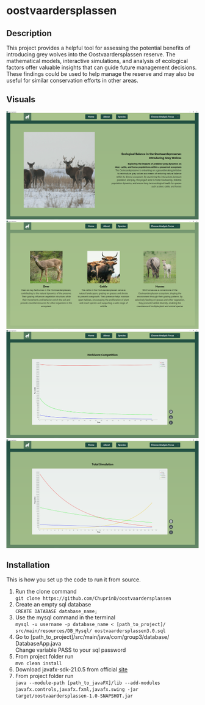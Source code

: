 # oostvaardersplassen

## Description
This project provides a helpful tool for assessing the potential
benefits of introducing grey wolves into the Oostvaardersplassen
reserve. The mathematical models, interactive simulations, and
analysis of ecological factors offer valuable insights that can
guide future management decisions. These findings could be used
to help manage the reserve and may also be useful for similar
conservation efforts in other areas. 

## Visuals
![Screenshot_1](/images/Screenshot_1.png)
![Screenshot_2](/images/Screenshot_2.png)
![Screenshot_3](/images/Screenshot_3.png)
![Screenshot_4](/images/Screenshot_4.png)


## Installation
This is how you set up the code to run it from source.

1. Run the clone command<br>
`git clone https://github.com/ChuprinD/oostvaardersplassen`<br>
2. Create an empty sql database <br>
`CREATE DATABASE database_name;`<br>
3. Use the mysql command in the terminal<br>
`mysql -u username -p database_name < [path_to_project]/ src/main/resources/DB_Mysql/ oostvaardersplassen3.0.sql`<br>
4. Go to [path_to_project]/src/main/java/com/group3/database/ DatabaseApp.java<br> 
Change variable PASS to your sql password<br>
5. From project folder run<br>
`mvn clean install`<br>
6. Download javafx-sdk-21.0.5 from official [site](https://openjfx.io/)<br>
7. From project folder run<br> 
`java --module-path [path_to_javaFX]/lib --add-modules javafx.controls,javafx.fxml,javafx.swing -jar target/oostvaardersplassen-1.0-SNAPSHOT.jar`